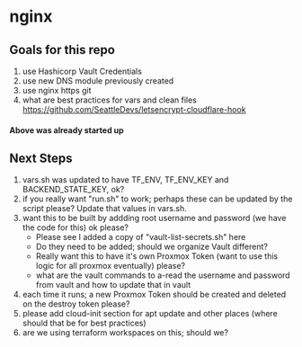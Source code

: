 # nginx 

## Goals for this repo
1. use Hashicorp Vault Credentials
2. use new DNS module previously created 
3. use nginx https git 
4. what are best practices for vars and clean files 
https://github.com/SeattleDevs/letsencrypt-cloudflare-hook

#### Above was already started up 

## Next Steps 
1. vars.sh was updated to have TF_ENV, TF_ENV_KEY and BACKEND_STATE_KEY, ok?
2. if you really want "run.sh" to work; perhaps these can be updated by the script please?  Update that values in vars.sh.
3. want this to be built by addding root username and password (we have the code for this) ok please?
    - Please see I added a copy of "vault-list-secrets.sh" here
    - Do they need to be added; should we organize Vault different? 
    - Really want this to have it's own Proxmox Token (want to use this logic for all proxmox eventually) please?
    - what are the vault commands to a-read the username and password from vault and how to update that in vault 
4. each time it runs; a new Proxmox Token should be created and deleted on the destroy token please?
5. please add cloud-init section for apt update and other places (where should that be for best practices)
6. are we using terraform workspaces on this; should we?